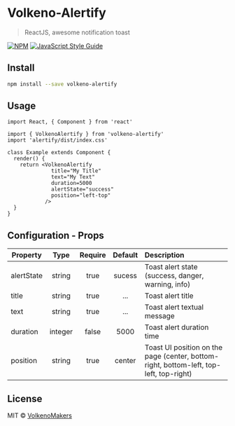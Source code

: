 # Volkeno-Alertify

> ReactJS, awesome notification toast

[![NPM](https://img.shields.io/npm/v/alertify.svg)](https://www.npmjs.com/package/volkeno-alertify) [![JavaScript Style Guide](https://img.shields.io/badge/code_style-standard-brightgreen.svg)](https://standardjs.com)

## Install

```bash
npm install --save volkeno-alertify
```

## Usage

```tsx
import React, { Component } from 'react'

import { VolkenoAlertify } from 'volkeno-alertify'
import 'alertify/dist/index.css'

class Example extends Component {
  render() {
    return <VolkenoAlertify
              title="My Title"
              text="My Text"
              duration=5000
              alertState="success"
              position="left-top"
            />
  }
}
```

## Configuration - Props

| Property                 |   Type   | Require  |  Default | Description                                                                              |
| ------------------------ | :------: | :-----:  | :-------:| :------------------------------------------------------------------------------ |
| alertState               | string   |  true    | sucess   | Toast alert state (success, danger, warning, info)                                       |
| title                    | string   |  true    | ...      |  Toast alert title                                                                        |
| text                     | string   |  true    | ...      |   Toast alert textual message                                                              |
| duration                 | integer  |  false   | 5000     |   Toast alert duration time                                                                |
| position                 | string   |  true    | center   |   Toast UI position on the page (center, bottom-right, bottom-left, top-left, top-right)   |


## License

MIT © [VolkenoMakers](https://github.com/VolkenoMakers)
